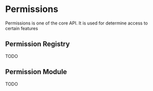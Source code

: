 # Permissions
Permissions is one of the core API.
It is used for determine access to certain features

## Permission Registry
TODO
## Permission Module
TODO
